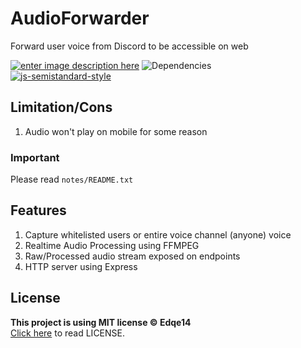 # AudioForwarder

Forward user voice from Discord to be accessible on web

[![enter image description here](https://img.shields.io/github/license/Edqe14/AudioForwarder?style=for-the-badge)](https://github.com/Edqe14/AudioForwarder/blob/main/LICENSE) ![Dependencies](https://img.shields.io/david/Edqe14/AudioForwarder?style=for-the-badge)  
[![js-semistandard-style](https://raw.githubusercontent.com/standard/semistandard/master/badge.svg)](https://github.com/standard/semistandard)

## Limitation/Cons

 1. Audio won't play on mobile for some reason

### Important

Please read `notes/README.txt`

## Features

 1. Capture whitelisted users or entire voice channel (anyone) voice
 2. Realtime Audio Processing using FFMPEG
 3. Raw/Processed audio stream exposed on endpoints
 4. HTTP server using Express

## License

**This project is using MIT license © Edqe14**  
[Click here](https://github.com/Edqe14/AudioForwarder/blob/main/LICENSE) to read LICENSE.
